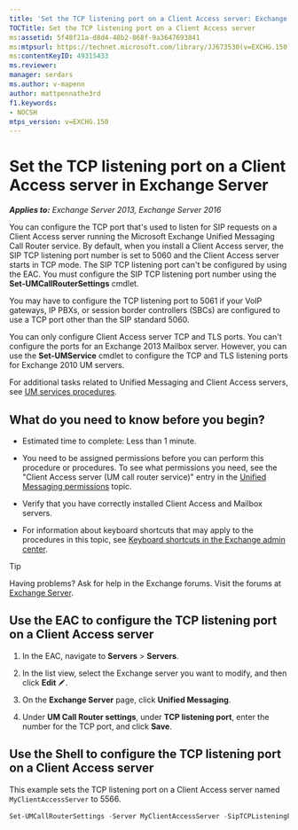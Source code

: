 ```yaml
---
title: 'Set the TCP listening port on a Client Access server: Exchange 2013 Help'
TOCTitle: Set the TCP listening port on a Client Access server
ms:assetid: 5f48f21a-d8d4-48b2-868f-9a3647693841
ms:mtpsurl: https://technet.microsoft.com/library/JJ673530(v=EXCHG.150)
ms:contentKeyID: 49315433
ms.reviewer: 
manager: serdars
ms.author: v-mapenn
author: mattpennathe3rd
f1.keywords:
- NOCSH
mtps_version: v=EXCHG.150
---
```


# Set the TCP listening port on a Client Access server in Exchange Server

_**Applies to:** Exchange Server 2013, Exchange Server 2016_

You can configure the TCP port that's used to listen for SIP requests on a Client Access server running the Microsoft Exchange Unified Messaging Call Router service. By default, when you install a Client Access server, the SIP TCP listening port number is set to 5060 and the Client Access server starts in TCP mode. The SIP TCP listening port can't be configured by using the EAC. You must configure the SIP TCP listening port number using the **Set-UMCallRouterSettings** cmdlet.

You may have to configure the TCP listening port to 5061 if your VoIP gateways, IP PBXs, or session border controllers (SBCs) are configured to use a TCP port other than the SIP standard 5060.

You can only configure Client Access server TCP and TLS ports. You can't configure the ports for an Exchange 2013 Mailbox server. However, you can use the **Set-UMService** cmdlet to configure the TCP and TLS listening ports for Exchange 2010 UM servers.

For additional tasks related to Unified Messaging and Client Access servers, see [UM services procedures](um-services-procedures-exchange-2013-help.md).

## What do you need to know before you begin?

- Estimated time to complete: Less than 1 minute.

- You need to be assigned permissions before you can perform this procedure or procedures. To see what permissions you need, see the "Client Access server (UM call router service)" entry in the [Unified Messaging permissions](unified-messaging-permissions-exchange-2013-help.md) topic.

- Verify that you have correctly installed Client Access and Mailbox servers.

- For information about keyboard shortcuts that may apply to the procedures in this topic, see [Keyboard shortcuts in the Exchange admin center](keyboard-shortcuts-in-the-exchange-admin-center-2013-help.md).

> [!TIP]
> Having problems? Ask for help in the Exchange forums. Visit the forums at [Exchange Server](https://go.microsoft.com/fwlink/p/?linkid=60612).

## Use the EAC to configure the TCP listening port on a Client Access server

1. In the EAC, navigate to **Servers** \> **Servers**.

2. In the list view, select the Exchange server you want to modify, and then click **Edit** ![Edit icon](images/JJ218640.6f53ccb2-1f13-4c02-bea0-30690e6ea71d(EXCHG.150).gif "Edit icon").

3. On the **Exchange Server** page, click **Unified Messaging**.

4. Under **UM Call Router settings**, under **TCP listening port**, enter the number for the TCP port, and click **Save**.

## Use the Shell to configure the TCP listening port on a Client Access server

This example sets the TCP listening port on a Client Access server named `MyClientAccessServer` to 5566.

```powershell
Set-UMCallRouterSettings -Server MyClientAccessServer -SipTCPListeningPort 5566
```
